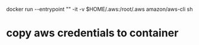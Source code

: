 docker run --entrypoint "" -it -v $HOME/.aws:/root/.aws amazon/aws-cli sh
# copy aws credentials to container